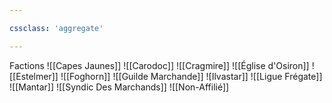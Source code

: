 ```yaml
---

cssclass: 'aggregate'

---
```


Factions
<span class="embed-note page-break">![[Capes Jaunes]]</span>
<span class="embed-note page-break">![[Carodoc]]</span>
<span class="embed-note page-break">![[Cragmire]]</span>
<span class="embed-note page-break">![[Église d'Osiron]]</span>
<span class="embed-note page-break">![[Estelmer]]</span>
<span class="embed-note page-break">![[Foghorn]]</span>
<span class="embed-note page-break">![[Guilde Marchande]]</span>
<span class="embed-note page-break">![Ilvastar]]</span>
<span class="embed-note page-break">![[Ligue Frégate]]</span>
<span class="embed-note page-break">![[Mantar]]</span>
<span class="embed-note page-break">![[Syndic Des Marchands]]</span>
<span class="embed-note page-break">![[Non-Affilié]]</span>
